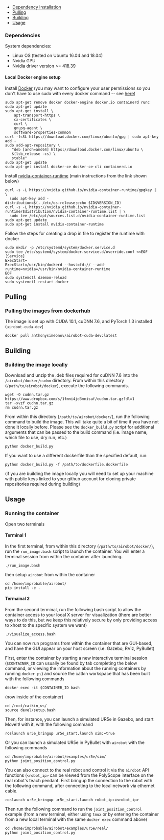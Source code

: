 - [Dependency Installation](#dependencies)
- [Pulling](#pulling)
- [Building](#building)
- [Usage](#usage)

### Dependencies
System dependencies:
- Linux OS (tested on Ubuntu 16.04 and 18.04)
- Nvidia GPU
- Nvidia driver version >= 418.39

#### Local Docker engine setup
Install [Docker](https://docs.docker.com/install/linux/docker-ce/ubuntu/) (you may want to configure your user permissions so you don't have to use sudo with every docker command -- see [here](https://docs.docker.com/install/linux/linux-postinstall/))
```
sudo apt-get remove docker docker-engine docker.io containerd runc
sudo apt-get update
sudo apt-get install \
    apt-transport-https \
    ca-certificates \
    curl \
    gnupg-agent \
    software-properties-common
curl -fsSL https://download.docker.com/linux/ubuntu/gpg | sudo apt-key add -
sudo add-apt-repository \
   "deb [arch=amd64] https://download.docker.com/linux/ubuntu \
   $(lsb_release -cs) \
   stable"
sudo apt-get update
sudo apt-get install docker-ce docker-ce-cli containerd.io
```

Install [nvidia-container-runtime](https://github.com/nvidia/nvidia-container-runtime#docker-engine-setup) (main instructions from the link shown below)

```
curl -s -L https://nvidia.github.io/nvidia-container-runtime/gpgkey | \
  sudo apt-key add -
distribution=$(. /etc/os-release;echo $ID$VERSION_ID)
curl -s -L https://nvidia.github.io/nvidia-container-runtime/$distribution/nvidia-container-runtime.list | \
  sudo tee /etc/apt/sources.list.d/nvidia-container-runtime.list
sudo apt-get update
sudo apt-get install nvidia-container-runtime
```
Follow the steps for creating a drop in file to register the runtime with docker

```
sudo mkdir -p /etc/systemd/system/docker.service.d
sudo tee /etc/systemd/system/docker.service.d/override.conf <<EOF
[Service]
ExecStart=
ExecStart=/usr/bin/dockerd --host=fd:// --add-runtime=nvidia=/usr/bin/nvidia-container-runtime
EOF
sudo systemctl daemon-reload
sudo systemctl restart docker
```

## Pulling 
### Pulling the images from dockerhub
The image is set up with CUDA 10.1, cuDNN 7.6, and PyTorch 1.3 installed (```airobot-cuda-dev```)
```
docker pull anthonysimeonov/airobot-cuda-dev:latest
```


## Building

### Building the image locally
Download and unzip the .deb files required for cuDNN 7.6 into the ```/airobot/docker/cudnn``` directory. From within this directory (```/path/to/airobot/docker```), execute the following commands.

```
wget -O cudnn.tar.gz https://www.dropbox.com/s/1fmni4jd3mnisaf/cudnn.tar.gz?dl=1
tar -xvzf cudnn.tar.gz
rm cudnn.tar.gz
```

From within this directory (```/path/to/airobot/docker/```), run the following command to build the image. This will take quite a bit of time if you have not done it locally before. Please see the ```docker_build.py``` script for additional arguments that can be passed to the build command (i.e. image name, which file to use, dry run, etc.)
```
python docker_build.py
```

If you want to use a different dockerfile than the specified default, run
```
python docker_build.py -f /path/to/dockerfile.dockerfile
```

(if you are building the image locally you will need to set up your machine with public keys linked to your github account for cloning private repositories required during building)

## Usage
### Running the container
Open two terminals

#### Terminal 1
In the first terminal, from within this directory (```/path/to/airobot/docker/```), run the ```run_image.bash``` script to launch the container. You will enter a terminal session from within the container after launching.
```
./run_image.bash
```

then setup ```airobot``` from within the container
```
cd /home/improbable/airobot/
pip install -e .
```

#### Termainal 2
From the second terminal, run the following bash script to allow the container access to your local X server for visualization (there are better ways to do this, but we keep this relatively secure by only providing access to xhost to the specific system we want)

```
./visualize_access.bash
```

You can now run programs from within the container that are GUI-based, and have the GUI appear
on your host screen (i.e. Gazebo, RViz, PyBullet)

First, enter the container by starting a new interactive terminal session (```$CONTAINER_ID``` can usually be found by tab completing the below command, or viewing the information about the running containers by running ```docker ps```) and source the catkin workspace that has been built with the following commands
```
docker exec -it $CONTAINER_ID bash
```
(now inside of the container)
```
cd /root/catkin_ws/
source devel/setup.bash
```

Then, for instance, you can launch a simulated UR5e in Gazebo, and start MoveIt! with it, with the following command

```
roslaunch ur5e_bringup ur5e_start.launch sim:=true
```

Or you can launch a simulated UR5e in PyBullet with ```airobot``` with the following commands
```
cd /home/improbable/airobot/examples/ur5e/sim/
python joint_position_control.py
```

You can also connect to the real robot and control it via the ```airobot``` API functions (```<robot_ip>``` can be viewed from the PolyScope interface on the real robot's teach pendant. First bringup the connection to the robot with the following command, after connecting to the local network via ethernet cable.

```
roslaunch ur5e_bringup ur5e_start.launch robot_ip:=<robot_ip>
```
Then run the following command to run the ```joint_position_control``` example (from a new terminal, either using ```tmux``` or by entering the container from a new local terminal with the same ```docker exec``` command above)
```
cd /home/improbable/airobot/examples/ur5e/real/
python joint_position_control.py
```
